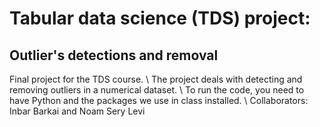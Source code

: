 # Tabular data science (TDS) project:
## Outlier's detections and removal
Final project for the TDS course. \\
The project deals with detecting and removing outliers in a numerical dataset. \\
To run the code, you need to have Python and the packages we use in class installed. \\
Collaborators: Inbar Barkai and Noam Sery Levi
